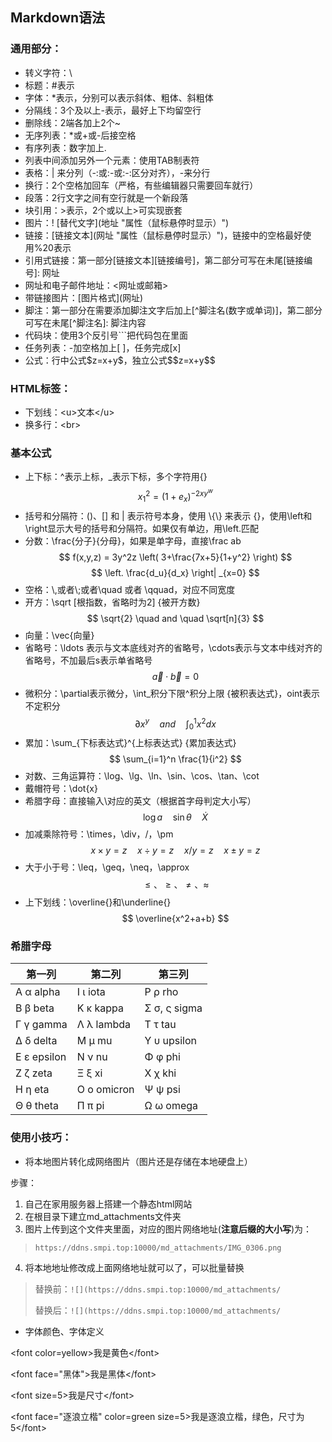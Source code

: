 ## Markdown语法
### 通用部分：
- 转义字符：\\
- 标题：\#表示
- 字体：\*表示，分别可以表示斜体、粗体、斜粗体
- 分隔线：3个及以上\-表示，最好上下均留空行
- 删除线：2端各加上2个\~
- 无序列表：\*或\+或\-后接空格
- 有序列表：数字加上\.
- 列表中间添加另外一个元素：使用TAB制表符
- 表格：\| 来分列（-:或:-或:-:区分对齐），\-来分行
- 换行：2个空格加回车（严格，有些编辑器只需要回车就行）
- 段落：2行文字之间有空行就是一个新段落
- 块引用：\>表示，2个或以上\>可实现嵌套
- 图片：! \[替代文字](地址 "属性（鼠标悬停时显示）")
- 链接：\[链接文本](网址 "属性（鼠标悬停时显示）")，链接中的空格最好使用%20表示
- 引用式链接：第一部分\[链接文本]\[链接编号]，第二部分可写在未尾\[链接编号]: 网址
- 网址和电子邮件地址：\<网址或邮箱>
- 带链接图片：\[图片格式](网址)
- 脚注：第一部分在需要添加脚注文字后加上\[\^脚注名(数字或单词)]，第二部分可写在未尾\[\^脚注名]: 脚注内容
- 代码块：使用3个反引号\`\`\`把代码包在里面
- 任务列表：\-加空格加上\[ ]，任务完成\[x]
- 公式：行中公式\$z=x+y\$，独立公式\$\$z=x+y\$\$
 
### HTML标签：
- 下划线：\<u>文本\</u>
- 换多行：\<br>

### 基本公式
- 上下标：\^表示上标，\_表示下标，多个字符用{}
$$ x_1^2=(1+e_x)^{-2xy^w} $$
- 括号和分隔符：()、\[\] 和 \| 表示符号本身，使用 \\{\\} 来表示 {}，使用\\left和\\right显示大号的括号和分隔符。如果仅有单边，用\\left.匹配
- 分数：\\frac\{分子\}\{分母\}，如果是单字母，直接\\frac ab
$$ f(x,y,z) = 3y^2z \left( 3+\frac{7x+5}{1+y^2} \right) $$
$$ \left. \frac{d_u}{d_x} \right| _{x=0} $$
- 空格：\\,或者\\;或者\\quad 或者 \\qquad，对应不同宽度
- 开方：\\sqrt \[根指数，省略时为2] {被开方数}
$$ \sqrt{2} \quad and \quad \sqrt[n]{3} $$
- 向量：\\vec{向量}
- 省略号：\\ldots 表示与文本底线对齐的省略号，\\cdots表示与文本中线对齐的省略号，不加最后s表示单省略号
$$ \vec{a} \cdot \vec{b}=0 $$
- 微积分：\\partial表示微分，\\int\_积分下限\^积分上限 {被积表达式}，oint表示不定积分
$$ \partial x^y \quad and \quad \int_0^1 x^2dx $$
- 累加：\\sum\_{下标表达式}\^{上标表达式} {累加表达式}
$$ \sum_{i=1}^n \frac{1}{i^2} $$
- 对数、三角运算符：\\log、\\lg、\\ln、\\sin、\\cos、\\tan、\\cot
- 戴帽符号：\\dot{x}
- 希腊字母：直接输入\\对应的英文（根据首字母判定大小写）
$$ \log a \quad \sin \theta \quad \dot{X} $$
- 加减乘除符号：\\times，\\div，\/，\\pm
$$ x \times y=z \quad x \div y=z \quad x/y=z \quad x \pm y=z $$
- 大于小于号：\\leq，\\geq，\\neq，\\approx
$$ \leq、\geq、\neq、\approx $$
- 上下划线：\\overline{}和\\underline{}
$$ \overline{x^2+a+b} $$

### 希腊字母
|第一列|第二列|第三列|
|----|----|----|
|Α  α  alpha|Ι  ι  iota|Ρ  ρ  rho|
|Β  β  beta|Κ  κ  kappa|Σ  σ, ς  sigma|
|Γ  γ  gamma|Λ  λ  lambda|Τ  τ  tau|
|Δ  δ  delta|Μ  μ  mu|Υ  υ  upsilon|
|Ε  ε  epsilon|Ν  ν  nu|Φ  φ  phi|
|Ζ  ζ  zeta|Ξ  ξ  xi|Χ  χ  khi|
|Η  η  eta|Ο  ο  omicron|Ψ  ψ  psi|
|Θ  θ  theta|Π  π  pi|Ω  ω  omega|


### 使用小技巧：
- 将本地图片转化成网络图片（图片还是存储在本地硬盘上）

步骤：
1. 自己在家用服务器上搭建一个静态html网站
2. 在根目录下建立md_attachments文件夹
3. 图片上传到这个文件夹里面，对应的图片网络地址(**注意后缀的大小写**)为： 
 > ```https://ddns.smpi.top:10000/md_attachments/IMG_0306.png```
 4. 将本地地址修改成上面网络地址就可以了，可以批量替换
 > 替换前：```![](https://ddns.smpi.top:10000/md_attachments/```
 > 
 > 替换后：```![](https://ddns.smpi.top:10000/md_attachments/```

- 字体颜色、字体定义

\<font color=yellow>我是黄色\</font>

\<font face="黑体">我是黑体\</font>

\<font size=5>我是尺寸\</font>

\<font face="逐浪立楷" color=green size=5>我是逐浪立楷，绿色，尺寸为5\</font>

